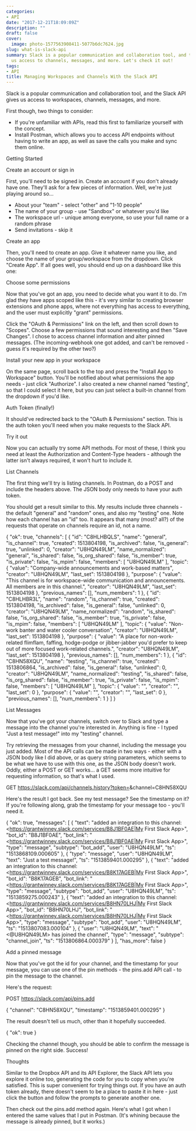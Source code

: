 ```yaml
---
categories:
- API
date: "2017-12-21T18:09:09Z"
description: ""
draft: false
cover:
  image: photo-1577563908411-5077b6dc7624.jpg
slug: what-is-slack-api
summary: Slack is a popular communication and collaboration tool, and their API gives
  us access to channels, messages, and more. Let's check it out!
tags:
- API
title: Managing Workspaces and Channels With the Slack API
---
```



Slack is a popular communication and collaboration tool, and the Slack API gives us access to workspaces, channels, messages, and more.

First though, two things to consider:

 * If you're unfamiliar with APIs, read this first to familiarize yourself with the concept.
 * Install Postman, which allows you to access API endpoints without having to write an app, as well as save the calls you make and sync them online.


Getting Started


Create an account or sign in

First, you'll need to be signed in. Create an account if you don't already have one. They'll ask for a few pieces of information. Well, we're just playing around so...

 * About your "team" - select "other" and "1-10 people"
 * The name of your group - use "Sandbox" or whatever you'd like
 * The workspace url - unique among everyone, so use your full name or a random phrase
 * Send invitations - skip it


Create an app

Then, you'll need to create an app. Give it whatever name you like, and choose the name of your group/workspace from the dropdown. Click "Create App". If all goes well, you should end up on a dashboard like this one:


Choose some permissions

Now that you've got an app, you need to decide what you want it to do. I'm glad they have apps scoped like this - it's very similar to creating browser extensions and phone apps, where not everything has access to everything, and the user must explicitly "grant" permissions.

Click the "OAuth & Permissions" link on the left, and then scroll down to "Scopes". Choose a few permissions that sound interesting and then "Save Changes". I chose to access channel information and alter pinned messages. (The incoming-webhook one got added, and can't be removed - guess it's required by the other two?)


Install your new app in your workspace

On the same page, scroll back to the top and press the "Install App to Workspace" button. You'll be notified about what permissions the app needs - just click "Authorize". I also created a new channel named "testing", so that I could select it here, but you can just select a built-in channel from the dropdown if you'd like.


Auth Token (finally!)

It should've redirected back to the "OAuth & Permissions" section. This is the auth token you'll need when you make requests to the Slack API.


Try it out

Now you can actually try some API methods. For most of these, I think you need at least the Authorization and Content-Type headers - although the latter isn't always required, it won't hurt to include it.


List Channels

The first thing we'll try is listing channels. In Postman, do a POST and include the headers above. The JSON body only needs to have your auth token.

You should get a result similar to this. My results include three channels - the default "general" and "random" ones, and also my "testing" one. Note how each channel has an "id" too. It appears that many (most? all?) of the requests that operate on channels require an id, not a name.

{
    "ok": true,
    "channels": [
        {
            "id": "C8HLHBQLS",
            "name": "general",
            "is_channel": true,
            "created": 1513804198,
            "is_archived": false,
            "is_general": true,
            "unlinked": 0,
            "creator": "U8HQN49LM",
            "name_normalized": "general",
            "is_shared": false,
            "is_org_shared": false,
            "is_member": true,
            "is_private": false,
            "is_mpim": false,
            "members": [
                "U8HQN49LM"
            ],
            "topic": {
                "value": "Company-wide announcements and work-based matters",
                "creator": "U8HQN49LM",
                "last_set": 1513804198
            },
            "purpose": {
                "value": "This channel is for workspace-wide communication and announcements. All members are in this channel.",
                "creator": "U8HQN49LM",
                "last_set": 1513804198
            },
            "previous_names": [],
            "num_members": 1
        },
        {
            "id": "C8HLHBR3L",
            "name": "random",
            "is_channel": true,
            "created": 1513804198,
            "is_archived": false,
            "is_general": false,
            "unlinked": 0,
            "creator": "U8HQN49LM",
            "name_normalized": "random",
            "is_shared": false,
            "is_org_shared": false,
            "is_member": true,
            "is_private": false,
            "is_mpim": false,
            "members": [
                "U8HQN49LM"
            ],
            "topic": {
                "value": "Non-work banter and water cooler conversation",
                "creator": "U8HQN49LM",
                "last_set": 1513804198
            },
            "purpose": {
                "value": "A place for non-work-related flimflam, faffing, hodge-podge or jibber-jabber you'd prefer to keep out of more focused work-related channels.",
                "creator": "U8HQN49LM",
                "last_set": 1513804198
            },
            "previous_names": [],
            "num_members": 1
        },
        {
            "id": "C8HN58XQU",
            "name": "testing",
            "is_channel": true,
            "created": 1513806864,
            "is_archived": false,
            "is_general": false,
            "unlinked": 0,
            "creator": "U8HQN49LM",
            "name_normalized": "testing",
            "is_shared": false,
            "is_org_shared": false,
            "is_member": true,
            "is_private": false,
            "is_mpim": false,
            "members": [
                "U8HQN49LM"
            ],
            "topic": {
                "value": "",
                "creator": "",
                "last_set": 0
            },
            "purpose": {
                "value": "",
                "creator": "",
                "last_set": 0
            },
            "previous_names": [],
            "num_members": 1
        }
    ]
}



List Messages

Now that you've got your channels, switch over to Slack and type a message into the channel you're interested in. Anything is fine - I typed "Just a test message!" into my "testing" channel.

Try retrieving the messages from your channel, including the message you just added. Most of the API calls can be made in two ways - either with a JSON body like I did above, or as query string parameters, which seems to be what we have to use with this one, as the JSON body doesn't work. Oddly, either a POST or GET works... a GET seems more intuitive for requesting information, so that's what I used.

GET https://slack.com/api/channels.history?token=<your-auth-token>&channel=C8HN58XQU


Here's the result I got back. See my test message? See the timestamp on it? If you're following along, grab the timestamp for your message too - you'll need it.

{
    "ok": true,
    "messages": [
        {
            "text": "added an integration to this channel: <https://grantwinney.slack.com/services/B8J1BF0AE|My First Slack App>",
            "bot_id": "B8J1BF0AE",
            "bot_link": "<https://grantwinney.slack.com/services/B8J1BF0AE|My First Slack App>",
            "type": "message",
            "subtype": "bot_add",
            "user": "U8HQN49LM",
            "ts": "1513868109.000605"
        },
        {
            "type": "message",
            "user": "U8HQN49LM",
            "text": "Just a test message!",
            "ts": "1513859401.000295"
        },
        {
            "text": "added an integration to this channel: <https://grantwinney.slack.com/services/B8K17AGEB|My First Slack App>",
            "bot_id": "B8K17AGEB",
            "bot_link": "<https://grantwinney.slack.com/services/B8K17AGEB|My First Slack App>",
            "type": "message",
            "subtype": "bot_add",
            "user": "U8HQN49LM",
            "ts": "1513859275.000243"
        },
        {
            "text": "added an integration to this channel: <https://grantwinney.slack.com/services/B8HN70LHJ|My First Slack App>",
            "bot_id": "B8HN70LHJ",
            "bot_link": "<https://grantwinney.slack.com/services/B8HN70LHJ|My First Slack App>",
            "type": "message",
            "subtype": "bot_add",
            "user": "U8HQN49LM",
            "ts": "1513807083.000104"
        },
        {
            "user": "U8HQN49LM",
            "text": "<@U8HQN49LM> has joined the channel",
            "type": "message",
            "subtype": "channel_join",
            "ts": "1513806864.000379"
        }
    ],
    "has_more": false
}



Add a pinned message

Now that you've got the id for your channel, and the timestamp for your message, you can use one of the pin methods - the pins.add API call - to pin the message to the channel.

Here's the request:

POST https://slack.com/api/pins.add

{
	"channel": "C8HN58XQU",
	"timestamp": "1513859401.000295"
}


The result doesn't tell us much, other than it hopefully succeeded.

{
    "ok": true
}


Checking the channel though, you should be able to confirm the message is pinned on the right side. Success!


Thoughts

Similar to the Dropbox API and its API Explorer, the Slack API lets you explore it online too, generating the code for you to copy when you're satisfied. This is super convenient for trying things out. If you have an auth token already, there doesn't seem to be a place to paste it in here - just click the button and follow the prompts to generate another one.

Then check out the pins.add method again. Here's what I got when I entered the same values that I put in Postman. (It's whining because the message is already pinned, but it works.)
